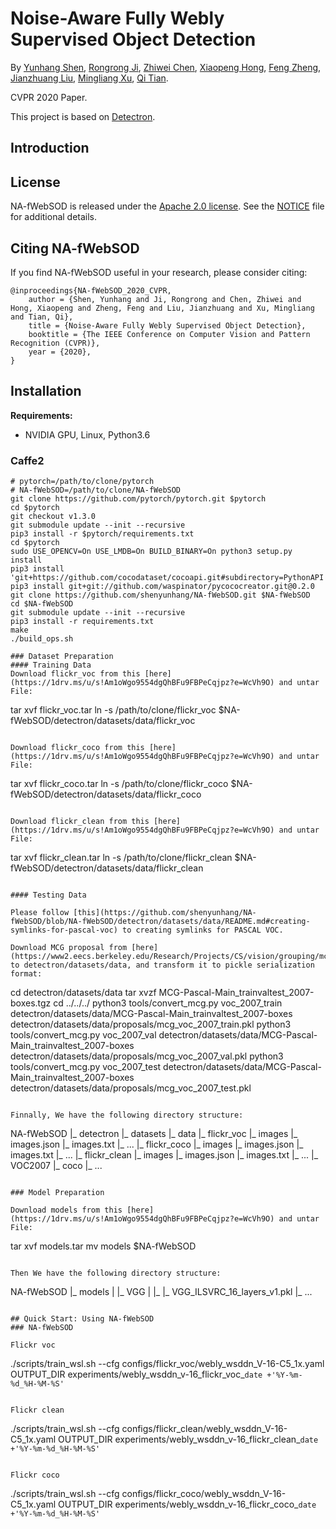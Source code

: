 # Noise-Aware Fully Webly Supervised Object Detection

By [Yunhang Shen](), [Rongrong Ji](), [Zhiwei Chen](), [Xiaopeng Hong](), [Feng Zheng](), [Jianzhuang Liu](), [Mingliang Xu](), [Qi Tian]().

CVPR 2020 Paper.

This project is based on [Detectron](https://github.com/facebookresearch/Detectron).


## Introduction



## License

NA-fWebSOD is released under the [Apache 2.0 license](https://github.com/shenyunhang/NA-fWebSOD/blob/NA-fWebSOD/LICENSE). See the [NOTICE](https://github.com/shenyunhang/NA-fWebSOD/blob/NA-fWebSOD/NOTICE) file for additional details.


## Citing NA-fWebSOD

If you find NA-fWebSOD useful in your research, please consider citing:

```
@inproceedings{NA-fWebSOD_2020_CVPR,
	author = {Shen, Yunhang and Ji, Rongrong and Chen, Zhiwei and Hong, Xiaopeng and Zheng, Feng and Liu, Jianzhuang and Xu, Mingliang and Tian, Qi},
	title = {Noise-Aware Fully Webly Supervised Object Detection},
	booktitle = {The IEEE Conference on Computer Vision and Pattern Recognition (CVPR)},
	year = {2020},
}   
```


## Installation

**Requirements:**

- NVIDIA GPU, Linux, Python3.6

### Caffe2

```
# pytorch=/path/to/clone/pytorch
# NA-fWebSOD=/path/to/clone/NA-fWebSOD
git clone https://github.com/pytorch/pytorch.git $pytorch
cd $pytorch
git checkout v1.3.0
git submodule update --init --recursive
pip3 install -r $pytorch/requirements.txt
cd $pytorch
sudo USE_OPENCV=On USE_LMDB=On BUILD_BINARY=On python3 setup.py install
pip3 install 'git+https://github.com/cocodataset/cocoapi.git#subdirectory=PythonAPI'
pip3 install git+git://github.com/waspinator/pycococreator.git@0.2.0
git clone https://github.com/shenyunhang/NA-fWebSOD.git $NA-fWebSOD
cd $NA-fWebSOD
git submodule update --init --recursive
pip3 install -r requirements.txt
make
./build_ops.sh

### Dataset Preparation
#### Training Data
Download flickr_voc from this [here](https://1drv.ms/u/s!Am1oWgo9554dgQhBFu9FBPeCqjpz?e=WcVh9O) and untar File:
```
tar xvf flickr_voc.tar
ln -s /path/to/clone/flickr_voc $NA-fWebSOD/detectron/datasets/data/flickr_voc
```

Download flickr_coco from this [here](https://1drv.ms/u/s!Am1oWgo9554dgQhBFu9FBPeCqjpz?e=WcVh9O) and untar File:
```
tar xvf flickr_coco.tar
ln -s /path/to/clone/flickr_coco $NA-fWebSOD/detectron/datasets/data/flickr_coco
```

Download flickr_clean from this [here](https://1drv.ms/u/s!Am1oWgo9554dgQhBFu9FBPeCqjpz?e=WcVh9O) and untar File:
```
tar xvf flickr_clean.tar
ln -s /path/to/clone/flickr_clean $NA-fWebSOD/detectron/datasets/data/flickr_clean
```

#### Testing Data

Please follow [this](https://github.com/shenyunhang/NA-fWebSOD/blob/NA-fWebSOD/detectron/datasets/data/README.md#creating-symlinks-for-pascal-voc) to creating symlinks for PASCAL VOC.

Download MCG proposal from [here](https://www2.eecs.berkeley.edu/Research/Projects/CS/vision/grouping/mcg/) to detectron/datasets/data, and transform it to pickle serialization format:
```
cd detectron/datasets/data
tar xvzf MCG-Pascal-Main_trainvaltest_2007-boxes.tgz
cd ../../../
python3 tools/convert_mcg.py voc_2007_train detectron/datasets/data/MCG-Pascal-Main_trainvaltest_2007-boxes detectron/datasets/data/proposals/mcg_voc_2007_train.pkl
python3 tools/convert_mcg.py voc_2007_val detectron/datasets/data/MCG-Pascal-Main_trainvaltest_2007-boxes detectron/datasets/data/proposals/mcg_voc_2007_val.pkl
python3 tools/convert_mcg.py voc_2007_test detectron/datasets/data/MCG-Pascal-Main_trainvaltest_2007-boxes detectron/datasets/data/proposals/mcg_voc_2007_test.pkl
```

Finnally, We have the following directory structure:
```
NA-fWebSOD
|_ detectron
|_ datasets
|_ data
|_ flickr_voc
|_ images
|_ images.json
|_ images.txt
|_ ...
|_ flickr_coco
|_ images
|_ images.json
|_ images.txt
|_ ...
|_ flickr_clean
|_ images
|_ images.json
|_ images.txt
|_ ...
|_ VOC2007
|_ coco
|_ ...
```

### Model Preparation

Download models from this [here](https://1drv.ms/u/s!Am1oWgo9554dgQhBFu9FBPeCqjpz?e=WcVh9O) and untar File:
```
tar xvf models.tar
mv models $NA-fWebSOD
```

Then We have the following directory structure:
```
NA-fWebSOD
|_ models
|  |_ VGG
|  |_ |_ VGG_ILSVRC_16_layers_v1.pkl
|_ ...
```

## Quick Start: Using NA-fWebSOD
### NA-fWebSOD

Flickr voc
```
./scripts/train_wsl.sh --cfg configs/flickr_voc/webly_wsddn_V-16-C5_1x.yaml OUTPUT_DIR experiments/webly_wsddn_v-16_flickr_voc_`date +'%Y-%m-%d_%H-%M-%S'`
```

Flickr clean
```
./scripts/train_wsl.sh --cfg configs/flickr_clean/webly_wsddn_V-16-C5_1x.yaml OUTPUT_DIR experiments/webly_wsddn_v-16_flickr_clean_`date +'%Y-%m-%d_%H-%M-%S'`
```

Flickr coco
```
./scripts/train_wsl.sh --cfg configs/flickr_coco/webly_wsddn_V-16-C5_1x.yaml OUTPUT_DIR experiments/webly_wsddn_v-16_flickr_coco_`date +'%Y-%m-%d_%H-%M-%S'`
```
